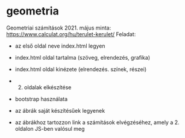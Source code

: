 # geometria
Geometriai számítások 2021. május
minta:
https://www.calculat.org/hu/terulet-kerulet/
Feladat:
- az első oldal neve index.html legyen
- index.html oldal tartalma (szöveg, elrendezés, grafika)
- index.html oldal kinézete (elrendezés. színek, részei)
- 2. oldalak elkészítése

- bootstrap használata
- az ábrák saját készítésűek legyenek
- az ábrákhoz tartozzon link a számítások elvégzéséhez, amely a 2. oldalon JS-ben valósul meg
